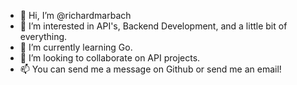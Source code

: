 - 👋 Hi, I’m @richardmarbach
- 👀 I’m interested in API's, Backend Development, and a little bit of everything.
- 🌱 I’m currently learning Go.
- 💞️ I’m looking to collaborate on API projects.
- 📫 You can send me a message on Github or send me an email!

<!---
richardmarbach/richardmarbach is a ✨ special ✨ repository because its `README.md` (this file) appears on your GitHub profile.
You can click the Preview link to take a look at your changes.
--->
